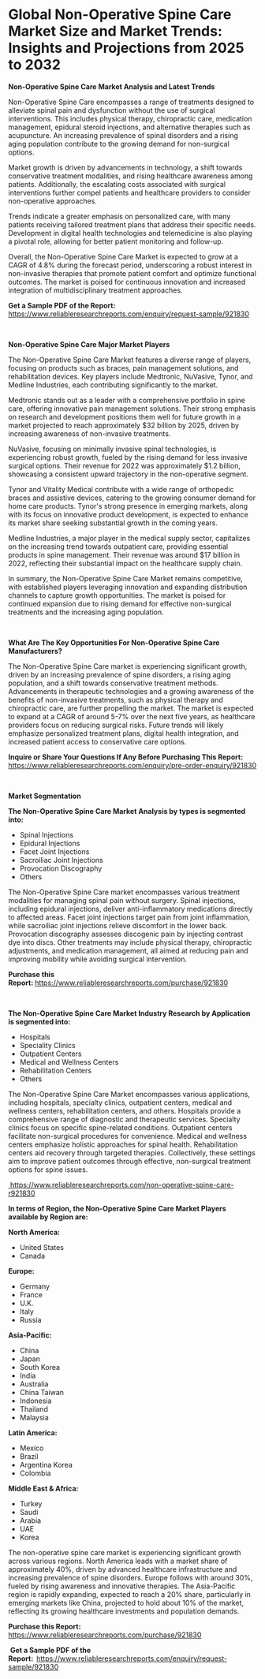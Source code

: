 <p><h1>Global Non-Operative Spine Care Market Size and Market Trends: Insights and Projections from 2025 to 2032</h1></p><p><strong>Non-Operative Spine Care Market Analysis and Latest Trends</strong></p>
<p><p>Non-Operative Spine Care encompasses a range of treatments designed to alleviate spinal pain and dysfunction without the use of surgical interventions. This includes physical therapy, chiropractic care, medication management, epidural steroid injections, and alternative therapies such as acupuncture. An increasing prevalence of spinal disorders and a rising aging population contribute to the growing demand for non-surgical options. </p><p>Market growth is driven by advancements in technology, a shift towards conservative treatment modalities, and rising healthcare awareness among patients. Additionally, the escalating costs associated with surgical interventions further compel patients and healthcare providers to consider non-operative approaches. </p><p>Trends indicate a greater emphasis on personalized care, with many patients receiving tailored treatment plans that address their specific needs. Development in digital health technologies and telemedicine is also playing a pivotal role, allowing for better patient monitoring and follow-up. </p><p>Overall, the Non-Operative Spine Care Market is expected to grow at a CAGR of 4.8% during the forecast period, underscoring a robust interest in non-invasive therapies that promote patient comfort and optimize functional outcomes. The market is poised for continuous innovation and increased integration of multidisciplinary treatment approaches.</p></p>
<p><strong>Get a Sample PDF of the Report:&nbsp;</strong> <a href="https://www.reliableresearchreports.com/enquiry/request-sample/921830?utm_campaign=3600&utm_medium=2&utm_source=Github&utm_content=ia&utm_term=13042025&utm_id=non-operative-spine-care">https://www.reliableresearchreports.com/enquiry/request-sample/921830</a></p>
<p>&nbsp;</p>
<p><strong>Non-Operative Spine Care Major Market Players</strong></p>
<p><p>The Non-Operative Spine Care Market features a diverse range of players, focusing on products such as braces, pain management solutions, and rehabilitation devices. Key players include Medtronic, NuVasive, Tynor, and Medline Industries, each contributing significantly to the market.</p><p>Medtronic stands out as a leader with a comprehensive portfolio in spine care, offering innovative pain management solutions. Their strong emphasis on research and development positions them well for future growth in a market projected to reach approximately $32 billion by 2025, driven by increasing awareness of non-invasive treatments.</p><p>NuVasive, focusing on minimally invasive spinal technologies, is experiencing robust growth, fueled by the rising demand for less invasive surgical options. Their revenue for 2022 was approximately $1.2 billion, showcasing a consistent upward trajectory in the non-operative segment.</p><p>Tynor and Vitality Medical contribute with a wide range of orthopedic braces and assistive devices, catering to the growing consumer demand for home care products. Tynor's strong presence in emerging markets, along with its focus on innovative product development, is expected to enhance its market share seeking substantial growth in the coming years.</p><p>Medline Industries, a major player in the medical supply sector, capitalizes on the increasing trend towards outpatient care, providing essential products in spine management. Their revenue was around $17 billion in 2022, reflecting their substantial impact on the healthcare supply chain.</p><p>In summary, the Non-Operative Spine Care Market remains competitive, with established players leveraging innovation and expanding distribution channels to capture growth opportunities. The market is poised for continued expansion due to rising demand for effective non-surgical treatments and the increasing aging population.</p></p>
<p>&nbsp;</p>
<p><strong>What Are The Key Opportunities For Non-Operative Spine Care Manufacturers?</strong></p>
<p><p>The Non-Operative Spine Care market is experiencing significant growth, driven by an increasing prevalence of spine disorders, a rising aging population, and a shift towards conservative treatment methods. Advancements in therapeutic technologies and a growing awareness of the benefits of non-invasive treatments, such as physical therapy and chiropractic care, are further propelling the market. The market is expected to expand at a CAGR of around 5-7% over the next five years, as healthcare providers focus on reducing surgical risks. Future trends will likely emphasize personalized treatment plans, digital health integration, and increased patient access to conservative care options.</p></p>
<p><strong>Inquire or Share Your Questions If Any Before Purchasing This Report:</strong> <a href="https://www.reliableresearchreports.com/enquiry/pre-order-enquiry/921830?utm_campaign=3600&utm_medium=2&utm_source=Github&utm_content=ia&utm_term=13042025&utm_id=non-operative-spine-care">https://www.reliableresearchreports.com/enquiry/pre-order-enquiry/921830</a></p>
<p>&nbsp;</p>
<p><strong>Market Segmentation</strong></p>
<p><strong>The Non-Operative Spine Care Market Analysis by types is segmented into:</strong></p>
<p><ul><li>Spinal Injections</li><li>Epidural Injections</li><li>Facet Joint Injections</li><li>Sacroiliac Joint Injections</li><li>Provocation Discography</li><li>Others</li></ul></p>
<p><p>The Non-Operative Spine Care market encompasses various treatment modalities for managing spinal pain without surgery. Spinal injections, including epidural injections, deliver anti-inflammatory medications directly to affected areas. Facet joint injections target pain from joint inflammation, while sacroiliac joint injections relieve discomfort in the lower back. Provocation discography assesses discogenic pain by injecting contrast dye into discs. Other treatments may include physical therapy, chiropractic adjustments, and medication management, all aimed at reducing pain and improving mobility while avoiding surgical intervention.</p></p>
<p><strong>Purchase this Report:&nbsp;</strong><a href="https://www.reliableresearchreports.com/purchase/921830?utm_campaign=3600&utm_medium=2&utm_source=Github&utm_content=ia&utm_term=13042025&utm_id=non-operative-spine-care">https://www.reliableresearchreports.com/purchase/921830</a></p>
<p>&nbsp;</p>
<p><strong>The Non-Operative Spine Care Market Industry Research by Application is segmented into:</strong></p>
<p><ul><li>Hospitals</li><li>Speciality Clinics</li><li>Outpatient Centers</li><li>Medical and Wellness Centers</li><li>Rehabilitation Centers</li><li>Others</li></ul></p>
<p><p>The Non-Operative Spine Care Market encompasses various applications, including hospitals, specialty clinics, outpatient centers, medical and wellness centers, rehabilitation centers, and others. Hospitals provide a comprehensive range of diagnostic and therapeutic services. Specialty clinics focus on specific spine-related conditions. Outpatient centers facilitate non-surgical procedures for convenience. Medical and wellness centers emphasize holistic approaches for spinal health. Rehabilitation centers aid recovery through targeted therapies. Collectively, these settings aim to improve patient outcomes through effective, non-surgical treatment options for spine issues.</p></p>
<p><a href="https://www.reliableresearchreports.com/non-operative-spine-care-r921830?utm_campaign=3600&utm_medium=2&utm_source=Github&utm_content=ia&utm_term=13042025&utm_id=non-operative-spine-care">&nbsp;https://www.reliableresearchreports.com/non-operative-spine-care-r921830</a></p>
<p><strong>In terms of Region, the Non-Operative Spine Care Market Players available by Region are:</strong></p>
<p>
    <p> <strong> North America: </strong>
        <ul>
            <li>United States</li>
            <li>Canada</li>
        </ul>
        </p> 
    <p> <strong> Europe: </strong>
        <ul>
            <li>Germany</li>
            <li>France</li>
            <li>U.K.</li>
            <li>Italy</li>
            <li>Russia</li>
        </ul>
        </p> 
    <p> <strong> Asia-Pacific: </strong>
        <ul>
            <li>China</li>
            <li>Japan</li>
            <li>South Korea</li>
            <li>India</li>
            <li>Australia</li>
            <li>China Taiwan</li>
            <li>Indonesia</li>
            <li>Thailand</li>
            <li>Malaysia</li>
        </ul>
        </p> 
    <p> <strong> Latin America: </strong>
        <ul>
            <li>Mexico</li>
            <li>Brazil</li>
            <li>Argentina Korea</li>
            <li>Colombia</li>
        </ul>
        </p> 
    <p> <strong> Middle East & Africa: </strong>
        <ul>
            <li>Turkey</li>
            <li>Saudi</li>
            <li>Arabia</li>
            <li>UAE</li>
            <li>Korea</li>
        </ul>
    </p>
    </p>
<p><p>The non-operative spine care market is experiencing significant growth across various regions. North America leads with a market share of approximately 40%, driven by advanced healthcare infrastructure and increasing prevalence of spine disorders. Europe follows with around 30%, fueled by rising awareness and innovative therapies. The Asia-Pacific region is rapidly expanding, expected to reach a 20% share, particularly in emerging markets like China, projected to hold about 10% of the market, reflecting its growing healthcare investments and population demands.</p></p>
<p><strong>Purchase this Report: </strong><a href="https://www.reliableresearchreports.com/purchase/921830?utm_campaign=3600&utm_medium=2&utm_source=Github&utm_content=ia&utm_term=13042025&utm_id=non-operative-spine-care">https://www.reliableresearchreports.com/purchase/921830</a></p>
<p>&nbsp;<strong>Get a Sample PDF of the Report:&nbsp;&nbsp;</strong><a href="https://www.reliableresearchreports.com/enquiry/request-sample/921830?utm_campaign=3600&utm_medium=2&utm_source=Github&utm_content=ia&utm_term=13042025&utm_id=non-operative-spine-care">https://www.reliableresearchreports.com/enquiry/request-sample/921830</a></p>
<p><strong></strong></p>
<p><p></p><p></p><p></p></p>